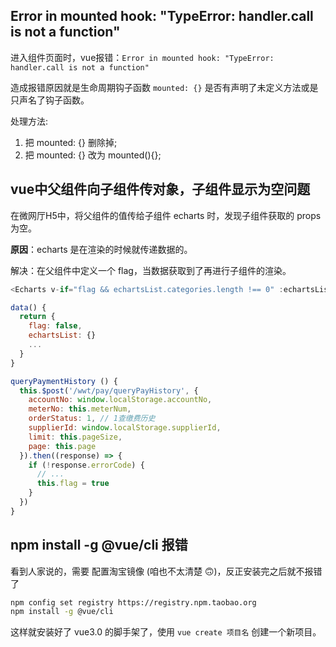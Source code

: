 <!--
 * @FileDescription: 
 * @Author: luyaj
 * @Date: 2020-08-19 13:52:02
 * @LastEditors: luyaj
 * @LastEditTime: 2020-12-08 09:17:42
-->
## Error in mounted hook: "TypeError: handler.call is not a function"

进入组件页面时，vue报错：`Error in mounted hook: "TypeError: handler.call is not a function"`

造成报错原因就是生命周期钩子函数 `mounted: {}` 是否有声明了未定义方法或是只声名了钩子函数。

处理方法:

1. 把 mounted: {} 删除掉;
2. 把 mounted: {} 改为 mounted(){};

## vue中父组件向子组件传对象，子组件显示为空问题

在微网厅H5中，将父组件的值传给子组件 echarts 时，发现子组件获取的 props 为空。

**原因**：echarts 是在渲染的时候就传递数据的。

解决：在父组件中定义一个 flag，当数据获取到了再进行子组件的渲染。

```js
<Echarts v-if="flag && echartsList.categories.length !== 0" :echartsList="echartsList" :meterType="meterType" />

data() {
  return {
    flag: false,
    echartsList: {}
    ...
  }
}

queryPaymentHistory () {
  this.$post('/wwt/pay/queryPayHistory', {
    accountNo: window.localStorage.accountNo,
    meterNo: this.meterNum,
    orderStatus: 1, // 1查缴费历史
    supplierId: window.localStorage.supplierId,
    limit: this.pageSize,
    page: this.page
  }).then((response) => {
    if (!response.errorCode) {
      // ...
      this.flag = true
    }
  })
}
```

## npm install -g @vue/cli 报错

看到人家说的，需要 配置淘宝镜像 (咱也不太清楚 🙃)，反正安装完之后就不报错了

```bash
npm config set registry https://registry.npm.taobao.org
npm install -g @vue/cli
```

这样就安装好了 vue3.0 的脚手架了，使用 `vue create 项目名` 创建一个新项目。